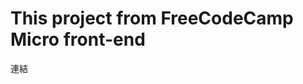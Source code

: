 # This project from FreeCodeCamp Micro front-end
<link href="https://youtu.be/lKKsjpH09dU">連結</Link>